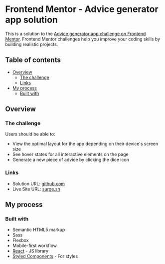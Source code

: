 # Frontend Mentor - Advice generator app solution

This is a solution to the [Advice generator app challenge on Frontend Mentor](https://www.frontendmentor.io/challenges/advice-generator-app-QdUG-13db). Frontend Mentor challenges help you improve your coding skills by building realistic projects.

## Table of contents

- [Overview](#overview)
  - [The challenge](#the-challenge)
  - [Links](#links)
- [My process](#my-process)
  - [Built with](#built-with)

## Overview

### The challenge

Users should be able to:

- View the optimal layout for the app depending on their device's screen size
- See hover states for all interactive elements on the page
- Generate a new piece of advice by clicking the dice icon

### Links

- Solution URL: [github.com](https://github.com/tymino/frontendmentor_advice-generator)
- Live Site URL: [surge.sh](https://tymino-advice-generator.surge.sh/)

## My process

### Built with

- Semantic HTML5 markup
- Sass
- Flexbox
- Mobile-first workflow
- [React](https://reactjs.org/) - JS library
- [Styled Components](https://styled-components.com/) - For styles
